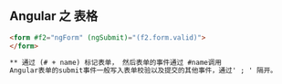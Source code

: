 ## Angular 之 **表格**

```markdown
<form #f2="ngForm" (ngSubmit)="(f2.form.valid)">
</form>

** 通过 (# + name) 标记表单， 然后表单的事件通过 #name调用
Angular表单的submit事件一般写入表单校验以及提交的其他事件，通过' ; ' 隔开。
```
